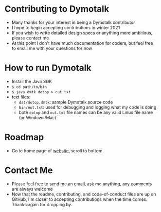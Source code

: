 # Contributing to Dymotalk
* Many thanks for your interest in being a Dymotalk contributor
* I hope to begin accepting contributions in winter 2021
* If you wish to write detailed design specs or anything more ambitious, please contact me
* At this point I don't have much documentation for coders, but feel free to email me with your questions for now
# How to run Dymotalk
* Install the Java SDK
* `$ cd path/to/bin`
* `$ java dmtk dotop > out.txt`
* text files:
  * `dat/dotop.dmtk`: sample Dymotalk source code
  * `bin/out.txt`: used for debugging and logging what my code is doing
  * both `dotop` and `out.txt` file names can be any valid Linux file name (or Windows/Mac)
# Roadmap
* Go to home page of [website](http://dymotree.com), scroll to bottom
# Contact Me
* Please feel free to send me an email, ask me anything, any comments are always welcome
* Now that the readme, contributing, and code-of-conduct files are up on GitHub, I'm closer to accepting contributions when the time comes. Thanks again for dropping by.
